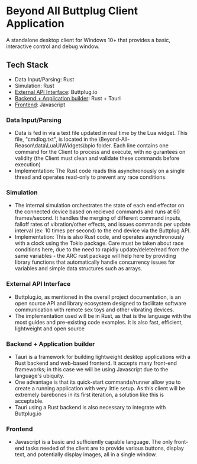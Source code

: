 # Beyond All Buttplug Client Application
A standalone desktop client for Windows 10+ that provides a basic, interactive control and debug window.

## Tech Stack
- Data Input/Parsing: Rust
- Simulation: Rust
- [External API Interface](#external-api-interface): Buttplug.io
- [Backend + Application builder](#backend--application-builder): Rust + Tauri
- [Frontend](#frontend): Javascript


### Data Input/Parsing
- Data is fed in via a text file updated in real time by the Lua widget. This file, "cmdlog.txt", is located in the \Beyond-All-Reason\data\LuaUI\Widgets\bpio folder. Each line contains one command for the Client to process and execute, with no gurantees on validity (the Client must clean and validate these commands before execution)
- Implementation: The Rust code reads this asynchronously on a single thread and operates read-only to prevent any race conditions.
### Simulation
- The internal simulation orchestrates the state of each end effector on the connected device based on recieved commands and runs at 60 frames/second. It handles the merging of different command inputs, falloff rates of vibration/other effects, and issues commands per update interval (ex: 10 times per second) to the end device via the Buttplug API.
- Implementation: This is also Rust code, and operates asynchronously with a clock using the Tokio package. Care must be taken about race conditions here, due to the need to rapidly update/delete/read from the same variables - the ARC rust package will help here by providing library functions that automatically handle concurrency issues for variables and simple data structures such as arrays.
### External API Interface
- Buttplug.io, as mentioned in the overall project documentation, is an open source API and library ecosystem designed to facilitate software communication with remote sex toys and other vibrating devices.
- The implementation used will be in Rust, as that is the language with the most guides and pre-existing code examples. It is also fast, efficient, lightweight and open source

### Backend + Application builder
- Tauri is a framework for building lightweight desktop applications with a Rust backend and web-based frontend. It accepts many front-end frameworks; in this case we will be using Javascript due to the language's ubiquity. 
- One advantage is that its quick-start commands/runner allow you to create a running application with very little setup. As this client will be extremely barebones in its first iteration, a solution like this is acceptable.
- Tauri using a Rust backend is also necessary to integrate with Buttplug.io

### Frontend
- Javascript is a basic and sufficiently capable language. The only front-end tasks needed of the client are to provide various buttons, display text, and potentially display images, all in a single window.